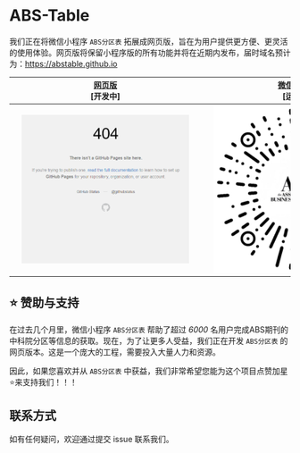# ABS-Table
我们正在将微信小程序 `ABS分区表` 拓展成网页版，旨在为用户提供更方便、更灵活的使用体验。网页版将保留小程序版的所有功能并将在近期内发布，届时域名预计为：https://abstable.github.io


| <div style="width:330px">[网页版](https://ccfddl.top/) <br> [开发中] </div> | <div style="width:330px">[微信小程序](https://github.com/ccfddl/ccf-deadlines/tree/main/cli) <br> [运行中] </div> |
| :----: | :----: |
| <img src=".readme_assets/screenshot_website.png" width="300px"/> | <img src=".readme_assets/abs_mini-program.jpg" width="300px"/> |

## ⭐ 赞助与支持
在过去几个月里，微信小程序 `ABS分区表` 帮助了超过 *6000* 名用户完成ABS期刊的中科院分区等信息的获取。现在，为了让更多人受益，我们正在开发 `ABS分区表` 的网页版本。这是一个庞大的工程，需要投入大量人力和资源。

因此，如果您喜欢并从 `ABS分区表` 中获益，我们非常希望您能为这个项目点赞加星⭐来支持我们！！！

## 联系方式
如有任何疑问，欢迎通过提交 issue 联系我们。
